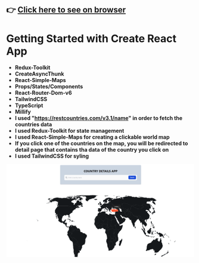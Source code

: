 ## :point_right: [Click here to see on browser](https://countries-info-map-app.vercel.app/)

# Getting Started with Create React App
- __Redux-Toolkit__<br/>
- __CreateAsyncThunk__<br/>
- __React-Simple-Maps__ <br/>
- __Props/States/Components__<br/>
- __React-Router-Dom-v6__<br/>
- __TailwindCSS__<br/>
- __TypeScript__<br/>
- __Millify__<br/>
- __I used "https://restcountries.com/v3.1/name" in order to fetch the countries data__<br/>
- __I used Redux-Toolkit for state management__<br/>
- __I used React-Simple-Maps for creating a clickable world map__<br/>
- __If you click one of the countries on the map, you will be redirected to detail page that contains tha data of the country you click on__<br/>
- __I used TailwindCSS for syling__<br/>

<a href="https://countries-info-map-app.vercel.app/">![photo](https://github.com/fatihcaliss/countries-info-map-app/blob/master/countries-info-app-photo.png?raw=true)</a>

